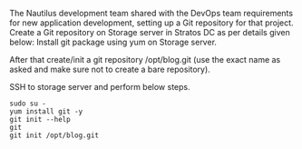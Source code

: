 The Nautilus development team shared with the DevOps team requirements for new application development, setting up a Git repository for that project. Create a Git repository on Storage server in Stratos DC as per details given below:
Install git package using yum on Storage server.

After that create/init a git repository /opt/blog.git (use the exact name as asked and make sure not to create a bare repository).

SSH to storage server and perform below steps.
    
```
sudo su -
yum install git -y
git init --help
git
git init /opt/blog.git
```